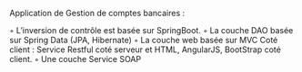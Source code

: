 Application de Gestion de comptes bancaires :

◦ L’inversion de contrôle est basée sur SpringBoot.
◦ La couche DAO basée sur Spring Data (JPA, Hibernate)
◦ La couche web basée sur MVC Coté client : Service Restful
  coté serveur et HTML, AngularJS, BootStrap coté client.
◦ Une couche Service SOAP
